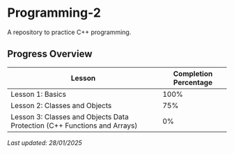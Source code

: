 # Programming-2

A repository to practice C++ programming.

## Progress Overview

| Lesson             | Completion Percentage |
|--------------------|------------------------|
| Lesson 1: Basics   | 100%                   |
| Lesson 2: Classes and Objects  | 75%                    |
| Lesson 3: Classes and Objects Data Protection (C++ Functions and Arrays) | 0%  

_Last updated: 28/01/2025_
